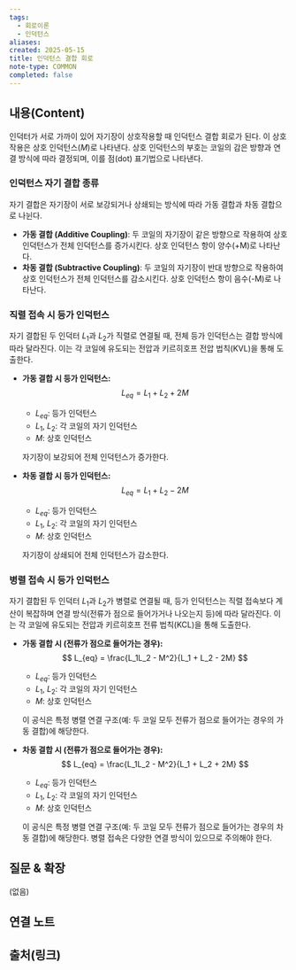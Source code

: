 ```yaml
---
tags:
  - 회로이론
  - 인덕턴스
aliases: 
created: 2025-05-15
title: 인덕턴스 결합 회로
note-type: COMMON
completed: false
---
```


## 내용(Content)

인덕터가 서로 가까이 있어 자기장이 상호작용할 때 인덕턴스 결합 회로가 된다. 이 상호작용은 상호 인덕턴스($M$)로 나타낸다. 상호 인덕턴스의 부호는 코일의 감은 방향과 연결 방식에 따라 결정되며, 이를 점(dot) 표기법으로 나타낸다.

### 인덕턴스 자기 결합 종류

자기 결합은 자기장이 서로 보강되거나 상쇄되는 방식에 따라 가동 결합과 차동 결합으로 나뉜다.

*   **가동 결합 (Additive Coupling)**: 두 코일의 자기장이 같은 방향으로 작용하여 상호 인덕턴스가 전체 인덕턴스를 증가시킨다. 상호 인덕턴스 항이 양수(+M)로 나타난다.
*   **차동 결합 (Subtractive Coupling)**: 두 코일의 자기장이 반대 방향으로 작용하여 상호 인덕턴스가 전체 인덕턴스를 감소시킨다. 상호 인덕턴스 항이 음수(-M)로 나타난다.

### 직렬 접속 시 등가 인덕턴스

자기 결합된 두 인덕터 $L_1$과 $L_2$가 직렬로 연결될 때, 전체 등가 인덕턴스는 결합 방식에 따라 달라진다. 이는 각 코일에 유도되는 전압과 키르히호프 전압 법칙(KVL)을 통해 도출한다.

*   **가동 결합 시 등가 인덕턴스:**
    $$
    L_{eq} = L_1 + L_2 + 2M
    $$
    - $L_{eq}$: 등가 인덕턴스
    - $L_1$, $L_2$: 각 코일의 자기 인덕턴스
    - $M$: 상호 인덕턴스

    자기장이 보강되어 전체 인덕턴스가 증가한다.

*   **차동 결합 시 등가 인덕턴스:**
    $$
    L_{eq} = L_1 + L_2 - 2M
    $$
    - $L_{eq}$: 등가 인덕턴스
    - $L_1$, $L_2$: 각 코일의 자기 인덕턴스
    - $M$: 상호 인덕턴스

    자기장이 상쇄되어 전체 인덕턴스가 감소한다.

### 병렬 접속 시 등가 인덕턴스

자기 결합된 두 인덕터 $L_1$과 $L_2$가 병렬로 연결될 때, 등가 인덕턴스는 직렬 접속보다 계산이 복잡하며 연결 방식(전류가 점으로 들어가거나 나오는지 등)에 따라 달라진다. 이는 각 코일에 유도되는 전압과 키르히호프 전류 법칙(KCL)을 통해 도출한다.

*   **가동 결합 시 (전류가 점으로 들어가는 경우):**
    $$
    L_{eq} = \frac{L_1L_2 - M^2}{L_1 + L_2 - 2M}
    $$
    - $L_{eq}$: 등가 인덕턴스
    - $L_1$, $L_2$: 각 코일의 자기 인덕턴스
    - $M$: 상호 인덕턴스

    이 공식은 특정 병렬 연결 구조(예: 두 코일 모두 전류가 점으로 들어가는 경우의 가동 결합)에 해당한다.

*   **차동 결합 시 (전류가 점으로 들어가는 경우):**
    $$
    L_{eq} = \frac{L_1L_2 - M^2}{L_1 + L_2 + 2M}
    $$
    - $L_{eq}$: 등가 인덕턴스
    - $L_1$, $L_2$: 각 코일의 자기 인덕턴스
    - $M$: 상호 인덕턴스

    이 공식은 특정 병렬 연결 구조(예: 두 코일 모두 전류가 점으로 들어가는 경우의 차동 결합)에 해당한다. 병렬 접속은 다양한 연결 방식이 있으므로 주의해야 한다.

## 질문 & 확장

(없음)

## 연결 노트

## 출처(링크)